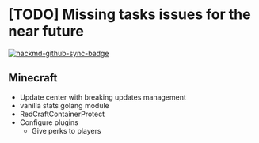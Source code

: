 # [TODO] Missing tasks issues for the near future

[![hackmd-github-sync-badge](https://hackmd.io/5JH3Xz3vT2C92WFxirBRWg/badge)](https://hackmd.io/5JH3Xz3vT2C92WFxirBRWg)


## Minecraft
- Update center with breaking updates management
- vanilla stats golang module
- RedCraftContainerProtect
- Configure plugins
    - Give perks to players